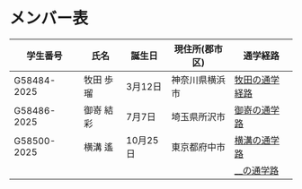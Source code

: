 # メンバー表

|学生番号|氏名|誕生日|現住所(郡市区)|通学経路|
|---|---|---|---|---|
|G58484-2025|牧田 歩瑠|3月12日|神奈川県横浜市|[牧田の通学経路](route01.md)|
|G58486-2025|御嵜 結彩|7月7日|埼玉県所沢市| [御嵜の通学路](route02.md)|
|G58500-2025|横溝 遙|10月25日|東京都府中市| [横溝の通学路](route03.md)|
| | | | | [__の通学路](route04.md)|
